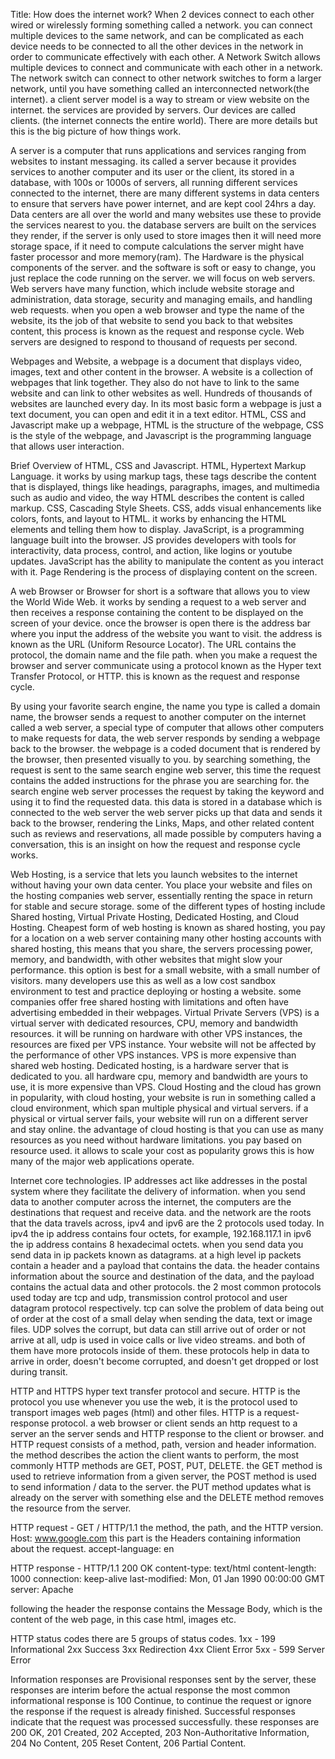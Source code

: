Title: How does the internet work?
When 2 devices connect to each other wired or wirelessly forming something called a network. you can connect multiple devices to the same network, and can be complicated as each device needs to be connected to all the other devices in the network in order to communicate effectively with each other. A Network Switch allows multiple devices to connect and communicate with each other in a network. The network switch can connect to other network switches to form a larger network, until you have something called an interconnected network(the internet).
a client server model is a way to stream or view website on the internet. the services are provided by servers. Our devices are called clients. (the internet connects the entire world). There are more details but this is the big picture of how things work.

A server is a computer that runs applications and services ranging from websites to instant messaging. its called a server because it provides services to another computer and its user or the client, its stored in a database, with 100s or 1000s of servers, all running different services connected to the internet, there are many different systems in data centers to ensure that servers have power internet, and are kept cool 24hrs a day. Data centers are all over the world and many websites use these to provide the services nearest to you. the database servers are built on the services they render, if the server is only used to store images then it will need more storage space, if it need to compute calculations the server might have faster processor and more memory(ram). The Hardware is the physical components of the server. and the software is soft or easy to change, you just replace the code running on the server. we will focus on web servers.
Web servers have many function, which include website storage and administration, data storage, security and managing emails, and handling web requests. when you open a web browser and type the name of the website, its the job of that website to send you back to that websites content, this process is known as the request and response cycle. Web servers are designed to respond to thousand of requests per second.

Webpages and Website, a webpage is a document that displays video, images, text and other content in the browser. A website is a collection of webpages that link together. They also do not have to link to the same website and can link to other websites as well. Hundreds of thousands of websites are launched every day. In its most basic form a webpage is just a text document, you can open and edit it in a text editor. HTML, CSS and Javascript make up a webpage, HTML is the structure of the webpage, CSS is the style of the webpage, and Javascript is the programming language that allows user interaction.

Brief Overview of HTML, CSS and Javascript.
HTML, Hypertext Markup Language. it works by using markup tags, these tags describe the content that is displayed, things like headings, paragraphs, images, and multimedia such as audio and video, the way HTML describes the content is called markup.
CSS, Cascading Style Sheets.
CSS, adds visual enhancements like colors, fonts, and layout to HTML. it works by enhancing the HTML elements and telling them how to display.
JavaScript, is a programming language built into the browser. JS provides developers with tools for interactivity, data process, control, and action, like logins or youtube updates. JavaScript has the ability to manipulate the content as you interact with it.
Page Rendering is the process of displaying content on the screen.

A web Browser or Browser for short is a software that allows you to view the World Wide Web. it works by sending a request to a web server and then receives a response containing the content to be displayed on the screen of your device. once the browser is open there is the address bar where you input the address of the website you want to visit. the address is known as the URL (Uniform Resource Locator). The URL contains the protocol, the domain name and the file path. when you make a request the browser and server communicate using a protocol known as the Hyper text Transfer Protocol, or HTTP. this is known as the request and response cycle.

By using your favorite search engine, the name you type is called a domain name, the browser sends a request to another computer on the internet called a web server, a special type of computer that allows other computers to make requests for data, the web server responds by sending a webpage back to the browser. the webpage is a coded document that is rendered by the browser, then presented visually to you. by searching something, the request is sent to the same search engine web server, this time the request contains the added instructions for the phrase you are searching for. the search engine web server processes the request by taking the keyword and using it to find the requested data. this data is stored in a database which is connected to the web server the web server picks up that data and sends it back to the browser, rendering the Links, Maps, and other related content such as reviews and reservations, all made possible by computers having a conversation, this is an insight on how the request and response cycle works.

Web Hosting, is a service that lets you launch websites to the internet without having your own data center. You place your website and files on the hosting companies web server, essentially renting the space in return for stable and secure storage. some of the different types of hosting include Shared hosting, Virtual Private Hosting, Dedicated Hosting, and Cloud Hosting.
Cheapest form of web hosting is known as shared hosting, you pay for a location on a web server containing many other hosting accounts with shared hosting, this means that you share, the servers processing power, memory, and bandwidth, with other websites that might slow your performance. this option is best for a small website, with a small number of visitors. many developers use this as well as a low cost sandbox environment to test and practice deploying or hosting a website. some companies offer free shared hosting with limitations and often have advertising embedded in their webpages.
Virtual Private Servers (VPS) is a virtual server with dedicated resources, CPU, memory and bandwidth resources. it will be running on hardware with other VPS instances, the resources are fixed per VPS instance. Your website will not be affected by the performance of other VPS instances. VPS is more expensive than shared web hosting.
Dedicated hosting, is a hardware server that is dedicated to you. all hardware cpu, memory and bandwidth are yours to use, it is more expensive than VPS.
Cloud Hosting and the cloud has grown in popularity, with cloud hosting, your website is run in something called a cloud environment, which span multiple physical and virtual servers. if a physical or virtual server fails, your website will run on a different server and stay online. the advantage of cloud hosting is that you can use as many resources as you need without hardware limitations.  you pay based on resource used. it allows to scale your cost as popularity grows this is how many of the major web applications operate.

Internet core technologies.
IP addresses act like addresses in the postal system where they facilitate the delivery of information.
when you send data to another computer across the internet, the computers are the destinations that request and receive data. and the network are the roots that the data travels across, ipv4 and ipv6 are the 2 protocols used today. In ipv4 the ip address contains four octets, for example, 192.168.117.1 in ipv6 the ip address contains 8 hexadecimal octets. when you send data you send data in ip packets known as datagrams. at a high level ip packets contain a header and a payload that contains the data. the header contains information about the source and destination of the data, and the payload contains the actual data and other protocols. the 2 most common protocols used today are tcp and udp, transmission control protocol and user datagram protocol respectively. tcp can solve the problem of data being out of order at the cost of a small delay when sending the data, text or image files. UDP solves the corrupt, but data can still arrive out of order or not arrive at all, udp is used in voice calls or live video streams. and both of them have more protocols inside of them. these protocols help in data to arrive in order, doesn't become corrupted, and doesn't get dropped or lost during transit.

HTTP and HTTPS hyper text transfer protocol and secure.
HTTP is the protocol you  use whenever you use the web, it is the protocol used to transport images web pages (html) and other files. HTTP is a request-response protocol. a web browser or client sends an http request to a server an the server sends and HTTP response to the client or browser.
and HTTP request consists of a method, path, version and header information. the method describes the action the client wants to perform, the most commonly HTTP methods are GET, POST, PUT, DELETE.
the GET method is used to retrieve information from a given server, the POST method is used to send information / data to the server. the PUT method updates what is already on the server with something else and the DELETE method removes the resource from the server.

HTTP request -
GET / HTTP/1.1              the method, the path, and the HTTP version.
Host: www.google.com        this part is the Headers containing information about the request.
accept-language: en

HTTP response -
HTTP/1.1 200 OK
content-type: text/html
content-length: 1000
connection: keep-alive
last-modified: Mon, 01 Jan 1990 00:00:00 GMT
server: Apache

following the header the response contains the Message Body, which is the content of the web page, in this case html, images etc.

HTTP status codes
there are 5 groups of status codes.
1xx - 199 Informational
2xx Success
3xx Redirection
4xx Client Error
5xx - 599 Server Error

Information responses are Provisional responses sent by the server, these responses are interim before the actual response the most common informational response is 100 Continue, to continue the request or ignore the response if the request is already finished.
Successful responses indicate that the request was processed successfully. these responses are 200 OK, 201 Created, 202 Accepted, 203 Non-Authoritative Information, 204 No Content, 205 Reset Content, 206 Partial Content.